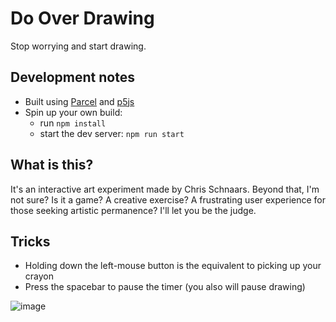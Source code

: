 # Do Over Drawing

Stop worrying and start drawing.

## Development notes
- Built using [Parcel](https://parceljs.org/) and [p5js](https://p5js.org/)
- Spin up your own build:
  - run `npm install`
  - start the dev server: `npm run start`

## What is this?

It's an interactive art experiment made by Chris Schnaars. Beyond that, I'm not sure? Is it a game? A creative exercise? A frustrating user experience for those seeking artistic permanence? I'll let you be the judge.

## Tricks

-   Holding down the left-mouse button is the equivalent to picking up your crayon
-   Press the spacebar to pause the timer (you also will pause drawing)

![image](https://user-images.githubusercontent.com/7681768/135003635-b48ed55b-9e96-40cc-858e-ceab543379ec.png)
